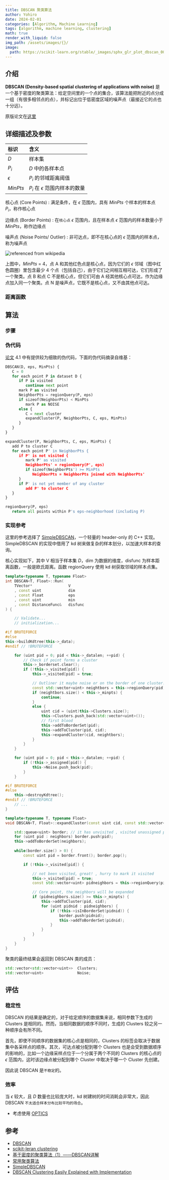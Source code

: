 ```yaml
---
title: DBSCAN 聚类算法
author: Yohiro
date: 2024-02-01
categories: [Algorithm, Machine Learning]
tags: [algorithm, machine learning, clustering]
math: true
render_with_liquid: false
img_path: /assets/images/{}/
image:
  path: https://scikit-learn.org/stable/_images/sphx_glr_plot_dbscan_002.png
---
```

## 介绍

**DBSCAN (Density-based spatial clustering of applications with noise)** 是一个基于密度的聚类算法：给定空间里的一个点的集合，该算法能把附近的点分成一组（有很多相邻点的点），并标记出位于低密度区域的噪声点（最接近它的点也十分远）。

原版论文在[这里](https://cdn.aaai.org/KDD/1996/KDD96-037.pdf)

## 详细描述及参数

| 标识             | 含义                |
|:----------------|:--------------------|
| $D$             | 样本集               |
| $P_i$           | $D$ 中的各样本点      |
| $\epsilon$      | $P_i$ 的邻域距离阈值  |
| $MinPts$        | $P_i$ 在 $\epsilon$ 范围内样本的数量 |

核心点 (Core Points)
: 满足条件，在 $\epsilon$ 范围内，具有 $MinPts$ 个样本的样本点 $P_i$，称作核心点

边缘点 (Border Points)
: 在`核心点` $\epsilon$ 范围内，且在样本点 $\epsilon$ 范围内的样本数量小于 $MinPts$，称作边缘点

噪声点 (Noise Points/ Outlier)
: 非可达点，即不在核心点的 $\epsilon$ 范围内的样本点，称为噪声点

![referenced from wikipedia](https://upload.wikimedia.org/wikipedia/commons/thumb/a/af/DBSCAN-Illustration.svg/1280px-DBSCAN-Illustration.svg.png)

上图中，$MinPts$ = 4，点 A 和其他红色点是核心点，因为它们的 $\epsilon$ 邻域（图中红色圆圈）里包含最少 4 个点（包括自己），由于它们之间相互相可达，它们形成了一个聚类。点 B 和点 C 不是核心点，但它们可由 A 经其他核心点可达，作为边缘点加入同一个聚类。点 N 是噪声点，它既不是核心点，又不由其他点可达。

### 距离函数

## 算法

### 步骤

### 伪代码

[论文](https://cdn.aaai.org/KDD/1996/KDD96-037.pdf) 4.1 中有提供较为细致的伪代码，下面的伪代码摘录自维基：

```python
DBSCAN(D, eps, MinPts) {
   C = 0
   for each point P in dataset D {
      if P is visited
         continue next point
      mark P as visited
      NeighborPts = regionQuery(P, eps)
      if sizeof(NeighborPts) < MinPts
         mark P as NOISE
      else {
         C = next cluster
         expandCluster(P, NeighborPts, C, eps, MinPts)
      }
   }
}

expandCluster(P, NeighborPts, C, eps, MinPts) {
   add P to cluster C
   for each point P' in NeighborPts { 
      if P' is not visited {
         mark P' as visited
         NeighborPts' = regionQuery(P', eps)
         if sizeof(NeighborPts') >= MinPts
            NeighborPts = NeighborPts joined with NeighborPts'
      }
      if P' is not yet member of any cluster
         add P' to cluster C
   }
}

regionQuery(P, eps)
   return all points within P's eps-neighborhood (including P)
```

### 实现参考

这里的参考选择了 [SimpleDBSCAN](https://github.com/CallmeNezha/SimpleDBSCAN)，一个轻量的 header-only 的 C++ 实现。SimpleDBSCAN 的实现中借用了 kd 树来做复杂的样本划分，以加速大样本的查询。

核心实现如下，其中 V 相当于样本集 $D$，dim 为数据的维度，disfunc 为样本距离函数，一般是欧氏距离。函数 regionQuery 使用 kd 树获取邻域的样本点集。

```cpp
template<typename T, typename Float>
int DBSCAN<T, Float>::Run(
    TVector*                V
    , const uint            dim
    , const Float           eps
    , const uint            min
    , const DistanceFunc&   disfunc
) {

    // Validate...
    // initialization...

#if BRUTEFORCE
#else
this->buildKdtree(this->_data);
#endif // !BRUTEFORCE

    for (uint pid = 0; pid < this->_datalen; ++pid) {
        // Check if point forms a cluster
        this->_borderset.clear();
        if (!this->_visited[pid]) {
            this->_visited[pid] = true;

            // Outliner it maybe noise or on the border of one cluster.
            const std::vector<uint> neightbors = this->regionQuery(pid);
            if (neightbors.size() < this->_minpts) {
                continue;
            }
            else {
                uint cid = (uint)this->Clusters.size();
                this->Clusters.push_back(std::vector<uint>());
                // first blood
                this->addToBorderSet(pid);
                this->addToCluster(pid, cid);
                this->expandCluster(cid, neightbors);
            }
        }
    }

    for (uint pid = 0; pid < this->_datalen; ++pid) {
        if (!this->_assigned[pid]) {
            this->Noise.push_back(pid);
        }
    }

#if BRUTEFORCE
#else
    this->destroyKdtree();
#endif // !BRUTEFORCE
    // ...
}
```

```cpp
template<typename T, typename Float>
void DBSCAN<T, Float>::expandCluster(const uint cid, const std::vector<uint>& neighbors) {

    std::queue<uint> border; // it has unvisited , visited unassigned pts. visited assigned will not appear
    for (uint pid : neighbors) border.push(pid); 
    this->addToBorderSet(neighbors);
    
    while(border.size() > 0) { 
        const uint pid = border.front(); border.pop();

        if (!this->_visited[pid]) {

            // not been visited, great! , hurry to mark it visited
            this->_visited[pid] = true;
            const std::vector<uint> pidneighbors = this->regionQuery(pid);

            // Core point, the neighbors will be expanded
            if (pidneighbors.size() >= this->_minpts) {
                this->addToCluster(pid, cid);
                for (uint pidnid : pidneighbors) { 
                    if (!this->isInBorderSet(pidnid)) { 
                        border.push(pidnid); 
                        this->addToBorderSet(pidnid);
                    }
                }
            }
        }
    }
}
```

聚类的最终结果会返回到 DBSCAN 类的成员：

```cpp
std::vector<std::vector<uint>>  Clusters;
std::vector<uint>               Noise;
```

## 评估

### 稳定性

DBSCAN 的结果是确定的，对于给定顺序的数据集来说，相同参数下生成的 Clusters 是相同的。然而，当相同数据的顺序不同时，生成的 Clusters 较之另一种顺序会有所不同。

首先，即使不同顺序的数据集的核心点是相同的，Clusters 的标签会取决于数据集中各采样点的顺序。其次，可达点被分配到哪个 Clusters 也是会受到数据顺序的影响的，比如一个边缘采样点位于一个分属于两个不同的 Clusters 的核心点的 $\epsilon$ 范围内，这时该边缘点被分配到哪个 Cluster 中取决于哪一个 Cluster 先创建。

因此说 DBSCAN 是`不稳定`的。

### 效率

当 $\epsilon$ 较大，且 $D$ 数量也比较庞大时，kd 树建树的时间消耗会非常大，因此 DBSCAN `不太适合样本分布比较平均的场合`。

- 考虑使用 [OPTICS](https://zh.wikipedia.org/wiki/OPTICS%E7%AE%97%E6%B3%95)

## 参考

- [DBSCAN](https://zh.wikipedia.org/wiki/DBSCAN)
- [scikit-leran clustering](https://scikit-learn.org/stable/modules/clustering.html#dbscan)
- [基于密度的聚类算法（1）——DBSCAN详解](https://zhuanlan.zhihu.com/p/643338798)
- [常用聚类算法](https://zhuanlan.zhihu.com/p/104355127)
- [SimpleDBSCAN](https://github.com/CallmeNezha/SimpleDBSCAN)
- [DBSCAN Clustering Easily Explained with Implementation](https://www.youtube.com/watch?v=C3r7tGRe2eI)
